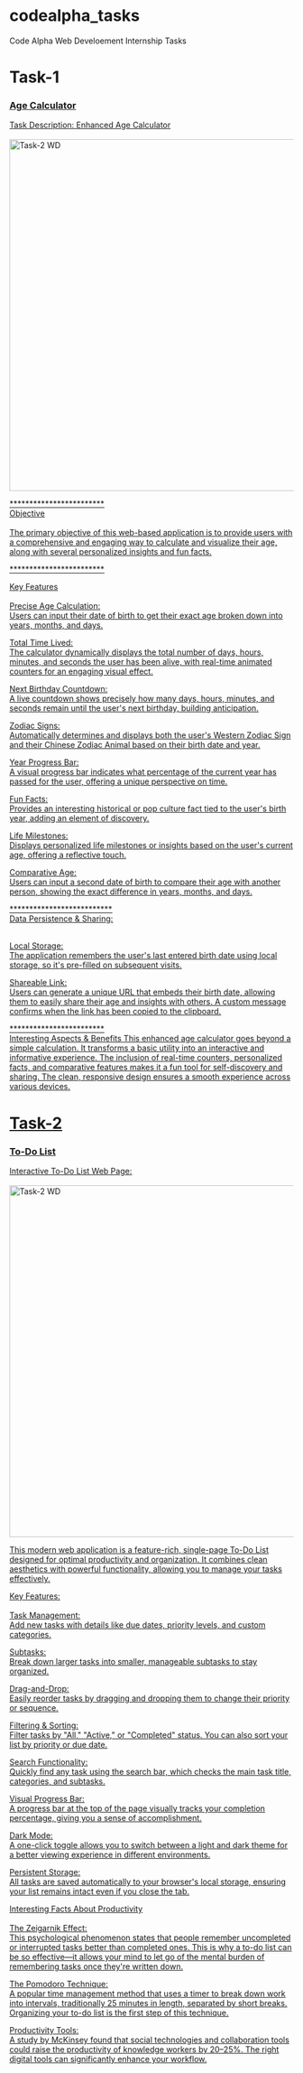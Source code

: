 # codealpha_tasks
Code Alpha Web Develoement Internship Tasks
<h1>Task-1</h1>
<h3><u>Age Calculator</u></h3>
<p>               
<u>Task Description: Enhanced Age Calculator<u><br><br>
  <img width="1304" height="623" alt="Task-2 WD" src="https://github.com/user-attachments/assets/a5dcc42e-9292-42a1-81af-3150591550ce" />

  
  ************************ <br>
Objective <br> <br>
The primary objective of this web-based application is to provide users with a comprehensive and engaging way to calculate and visualize their age, along with several personalized insights and fun facts.

************************ <br>

Key Features <br><br>
Precise Age Calculation:<br> Users can input their date of birth to get their exact age broken down into years, months, and days.

Total Time Lived:<br>The calculator dynamically displays the total number of days, hours, minutes, and seconds the user has been alive, with real-time animated counters for an engaging visual effect.

Next Birthday Countdown:<br> A live countdown shows precisely how many days, hours, minutes, and seconds remain until the user's next birthday, building anticipation.

Zodiac Signs:<br> Automatically determines and displays both the user's Western Zodiac Sign and their Chinese Zodiac Animal based on their birth date and year.

Year Progress Bar:<br> A visual progress bar indicates what percentage of the current year has passed for the user, offering a unique perspective on time.

Fun Facts:<br> Provides an interesting historical or pop culture fact tied to the user's birth year, adding an element of discovery.

Life Milestones:<br> Displays personalized life milestones or insights based on the user's current age, offering a reflective touch.

Comparative Age:<br> Users can input a second date of birth to compare their age with another person, showing the exact difference in years, months, and days.

************************** <br>
Data Persistence & Sharing:<br><br>

Local Storage:<br> The application remembers the user's last entered birth date using local storage, so it's pre-filled on subsequent visits.

Shareable Link:<br> Users can generate a unique URL that embeds their birth date, allowing them to easily share their age and insights with others. A custom message confirms when the link has been copied to the clipboard.

************************ <br>
<u>Interesting Aspects & Benefits</u>
This enhanced age calculator goes beyond a simple calculation. It transforms a basic utility into an interactive and informative experience. The inclusion of real-time counters, personalized facts, and comparative features makes it a fun tool for self-discovery and sharing. The clean, responsive design ensures a smooth experience across various devices.







  
<h1>Task-2</h1>
<h3><u>To-Do List</u></h3>
<p>
<u>Interactive To-Do List Web Page</u>: <br><br>
  <img width="1304" height="623" alt="Task-2 WD" src="https://github.com/user-attachments/assets/acf42de1-7d8c-4583-9ee6-ff2af847fdf8" />

This modern web application is a feature-rich, single-page To-Do List designed for optimal productivity and organization. It combines clean aesthetics with powerful functionality, allowing you to manage your tasks effectively.

<u>Key Features:</u> <br><br>
Task Management:<br>Add new tasks with details like due dates, priority levels, and custom categories.

Subtasks:<br> Break down larger tasks into smaller, manageable subtasks to stay organized.

Drag-and-Drop:<br> Easily reorder tasks by dragging and dropping them to change their priority or sequence.

Filtering & Sorting:<br> Filter tasks by "All," "Active," or "Completed" status. You can also sort your list by priority or due date.

Search Functionality:<br> Quickly find any task using the search bar, which checks the main task title, categories, and subtasks.

Visual Progress Bar:<br> A progress bar at the top of the page visually tracks your completion percentage, giving you a sense of accomplishment.

Dark Mode:<br> A one-click toggle allows you to switch between a light and dark theme for a better viewing experience in different environments.

Persistent Storage:<br> All tasks are saved automatically to your browser's local storage, ensuring your list remains intact even if you close the tab.

<u>Interesting Facts About Productivity</u> <br><br>
The Zeigarnik Effect:<br> This psychological phenomenon states that people remember uncompleted or interrupted tasks better than completed ones. This is why a to-do list can be so effective—it allows your mind to let go of the mental burden of remembering tasks once they're written down.

The Pomodoro Technique: <br> A popular time management method that uses a timer to break down work into intervals, traditionally 25 minutes in length, separated by short breaks. Organizing your to-do list is the first step of this technique.

Productivity Tools: <br> A study by McKinsey found that social technologies and collaboration tools could raise the productivity of knowledge workers by 20–25%. The right digital tools can significantly enhance your workflow.
</p>

